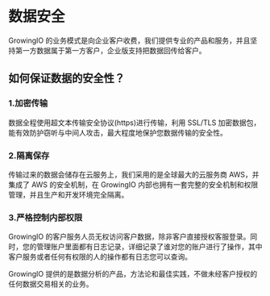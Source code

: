 # 数据安全

GrowingIO 的业务模式是向企业客户收费，我们提供专业的产品和服务，并且坚持第一方数据属于第一方客户，企业版支持把数据回传给客户。

## 如何保证数据的安全性？

### 1.加密传输

数据全程使用超文本传输安全协议\(https\)进行传输，利用 SSL/TLS 加密数据包，能有效防护窃听与中间人攻击，最大程度地保护您数据传输的安全性。

### 2.隔离保存  <a id="2&#x9694;&#x79BB;&#x4FDD;&#x5B58;"></a>

传输过来的数据会储存在云服务上，我们采用的是全球最大的云服务商 AWS，并集成了 AWS 的安全机制，在 GrowingIO 内部也拥有一套完整的安全机制和权限管理，并且生产和开发环境完全隔离。

### 3.严格控制内部权限  <a id="3&#x4E25;&#x683C;&#x63A7;&#x5236;&#x5185;&#x90E8;&#x6743;&#x9650;"></a>

GrowingIO 的客户服务人员无权访问客户数据，除非客户直接授权客服登录。同时，您的管理账户里面都有日志记录，详细记录了谁对您的账户进行了操作，其中客户服务或者任何有权限的人的操作都有日志您可以查询。

GrowingIO 提供的是数据分析的产品，方法论和最佳实践，不做未经客户授权的任何数据交易相关的业务。

